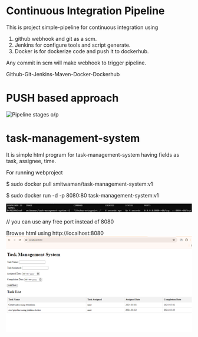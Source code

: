 # Continuous Integration Pipeline 
 This is project simple-pipeline for continuous integration using 
 1. github webhook and git as a scm.
 2. Jenkins for configure tools and script generate.
 3. Docker is for dockerize code and push it to dockerhub.

Any commit in scm will make webhook to trigger pipeline.

Github-Git-Jenkins-Maven-Docker-Dockerhub

# PUSH based approach 
![Pipeline stages o/p](https://github.com/smitwaman/ci-pipeline/blob/main/image/ci.png)



# task-management-system
It is simple html program for task-management-system having fields as task, assignee, time.

For running webproject

$ sudo docker pull smitwaman/task-management-system:v1

$ sudo docker run -d -p 8080:80 task-management-system:v1         

![docker o/p](https://github.com/smitwaman/ci-pipeline/blob/main/image/docker.png)




// you can use any free port instead of 8080

Browse html using http://localhost:8080
![Browser o/p](https://github.com/smitwaman/ci-pipeline/blob/main/image/browser.png)

